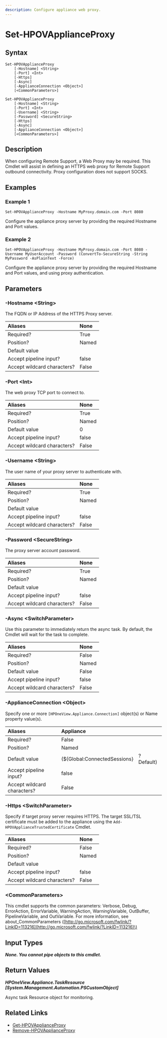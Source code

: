 ```yaml
---
description: Configure appliance web proxy.
---
```


# Set-HPOVApplianceProxy

## Syntax

```text
Set-HPOVApplianceProxy
    [-Hostname] <String>
    [-Port] <Int>
    [-Https]
    [-Async]
    [-ApplianceConnection <Object>]
    [<CommonParameters>]
```

```text
Set-HPOVApplianceProxy
    [-Hostname] <String>
    [-Port] <Int>
    [-Username] <String>
    [-Password] <SecureString>
    [-Https]
    [-Async]
    [-ApplianceConnection <Object>]
    [<CommonParameters>]
```

## Description

When configuring Remote Support, a Web Proxy may be required. This Cmdlet will assist in defining an HTTPS web proxy for Remote Support outbound connectivity. Proxy configuration does not support SOCKS.

## Examples

### Example 1

```text
Set-HPOVApplianceProxy -Hostname MyProxy.domain.com -Port 8080
```

Configure the appliance proxy server by providing the required Hostname and Port values.

### Example 2

```text
Set-HPOVApplianceProxy -Hostname MyProxy.domain.com -Port 8080 -Username MyUserAccount -Password (ConvertTo-SecureString -String MyPassword -AsPlainText -Force)
```

Configure the appliance proxy server by providing the required Hostname and Port values, and using proxy authentication.

## Parameters

### -Hostname &lt;String&gt;

The FQDN or IP Address of the HTTPS Proxy server.

| Aliases | None |
| :--- | :--- |
| Required? | True |
| Position? | Named |
| Default value |  |
| Accept pipeline input? | false |
| Accept wildcard characters? | False |

### -Port &lt;Int&gt;

The web proxy TCP port to connect to.

| Aliases | None |
| :--- | :--- |
| Required? | True |
| Position? | Named |
| Default value | 0 |
| Accept pipeline input? | false |
| Accept wildcard characters? | False |

### -Username &lt;String&gt;

The user name of your proxy server to authenticate with.

| Aliases | None |
| :--- | :--- |
| Required? | True |
| Position? | Named |
| Default value |  |
| Accept pipeline input? | false |
| Accept wildcard characters? | False |

### -Password &lt;SecureString&gt;

The proxy server account password.

| Aliases | None |
| :--- | :--- |
| Required? | True |
| Position? | Named |
| Default value |  |
| Accept pipeline input? | false |
| Accept wildcard characters? | False |

### -Async &lt;SwitchParameter&gt;

Use this parameter to immediately return the async task. By default, the Cmdlet will wait for the task to complete.

| Aliases | None |
| :--- | :--- |
| Required? | False |
| Position? | Named |
| Default value | False |
| Accept pipeline input? | false |
| Accept wildcard characters? | False |

### -ApplianceConnection &lt;Object&gt;

Specify one or more `[HPOneView.Appliance.Connection]` object\(s\) or Name property value\(s\).

| Aliases | Appliance |  |
| :--- | :--- | :--- |
| Required? | False |  |
| Position? | Named |  |
| Default value | \(${Global:ConnectedSessions} | ? Default\) |
| Accept pipeline input? | false |  |
| Accept wildcard characters? | False |  |

### -Https &lt;SwitchParameter&gt;

Specify if target proxy server requires HTTPS. The target SSL/TSL certificate must be added to the appliance using the `Add-HPOVApplianceTrustedCertificate` Cmdlet.

| Aliases | None |
| :--- | :--- |
| Required? | False |
| Position? | Named |
| Default value |  |
| Accept pipeline input? | false |
| Accept wildcard characters? | False |

### &lt;CommonParameters&gt;

This cmdlet supports the common parameters: Verbose, Debug, ErrorAction, ErrorVariable, WarningAction, WarningVariable, OutBuffer, PipelineVariable, and OutVariable. For more information, see about\_CommonParameters \([http://go.microsoft.com/fwlink/?LinkID=113216](http://go.microsoft.com/fwlink/?LinkID=113216)\)

## Input Types

_**None. You cannot pipe objects to this cmdlet.**_

## Return Values

_**HPOneView.Appliance.TaskResource \[System.Management.Automation.PSCustomObject\]**_

Async task Resource object for monitoring.

## Related Links

* [Get-HPOVApplianceProxy](get-hpovapplianceproxy.md)
* [Remove-HPOVApplianceProxy](remove-hpovapplianceproxy.md)

